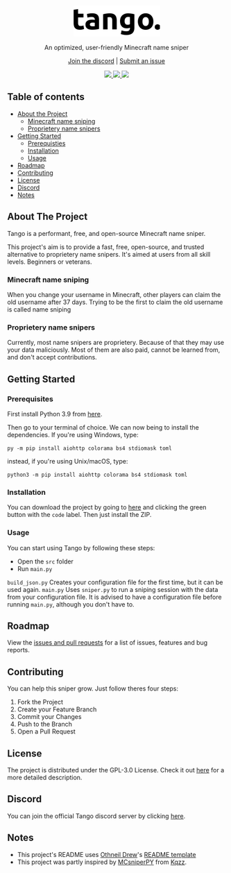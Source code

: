 <p align="center">
  <a href="https://github.com/Miestrode/tango">
    <img src="images/tango_full_logo.png" width="199" height="71">
  </a>
</p>

<p align="center">
  An optimized, user-friendly Minecraft name sniper
</p>

<p align="center">
<a href="https://discord.gg/D5V3CzgtZk">Join the discord</a> | <a href="https://github.com/Miestrode/tango/issues">Submit an issue</a>
</p>

<p align="center">
  <a href="https://github.com/Miestrode/tango/graphs/contributors">
    <img src="https://img.shields.io/github/contributors/Miestrode/tango.svg?style=for-the-badge" style="max-width:100%;">
  </a>

  <a href="https://github.com/Miestrode/tango/issues">
    <img src="https://img.shields.io/github/issues/Miestrode/tango.svg?style=for-the-badge" style="max-width:100%;">
  </a>

  <a href="https://www.python.org">
    <img src="https://img.shields.io/badge/Made%20with-Python-1f425f.svg?style=for-the-badge" style="max-width:100%;">
  </a>
</p>

## Table of contents
* [About the Project](#about-the-project)
  * [Minecraft name sniping](#minecraft-name-sniping)
  * [Proprietery name snipers](#proprietery-name-snipers)
* [Getting Started](#getting-started)
  * [Prerequisties](#prerequisties)
  * [Installation](#installation)
  * [Usage](#usage)
* [Roadmap](#roadmap)
* [Contributing](#contributing)
* [License](#license)
* [Discord](#discord)
* [Notes](#notes)

## About The Project
Tango is a performant, free, and open-source Minecraft name sniper.

This project's aim is to provide a fast, free, open-source, and trusted alternative to proprietery name snipers. It's aimed at users from all skill levels. Beginners or veterans.

### Minecraft name sniping
When you change your username in Minecraft, other players can claim the old username after 37 days. Trying to be the first to claim the old username is called name sniping
### Proprietery name snipers
Currently, most name snipers are proprietery. Because of that they may use your data maliciously.
Most of them are also paid, cannot be learned from, and don't accept contributions.

## Getting Started
### Prerequisites

First install Python 3.9 from [here](https://www.python.org/downloads/release/python-395).

Then go to your terminal of choice. We can now being to install the dependencies.
If you're using Windows, type:
```
py -m pip install aiohttp colorama bs4 stdiomask toml
```

instead, if you're using Unix/macOS, type:
```
python3 -m pip install aiohttp colorama bs4 stdiomask toml
```

### Installation
You can download the project by going to [here](https://github.com/Miestrode/tango) and clicking the green button with the `code` label.
Then just install the ZIP.

### Usage
You can start using Tango by following these steps:
* Open the `src` folder
* Run `main.py`

`build_json.py` Creates your configuration file for the first time, but it can be used again.
`main.py` Uses `sniper.py` to run a sniping session with the data from your configuration file.
It is advised to have a configuration file before running `main.py`, although you don't have to.

## Roadmap
View the [issues and pull requests](https://github.com/Miestrode/tango/issues) for a list of issues, features and bug reports.

## Contributing
You can help this sniper grow. Just follow theres four steps:

1. Fork the Project
2. Create your Feature Branch
3. Commit your Changes
4. Push to the Branch
5. Open a Pull Request

## License
The project is distributed under the GPL-3.0 License. Check it out [here](https://github.com/Miestrode/tango/blob/main/LICENSE) for a more detailed description.

## Discord
You can join the official Tango discord server by clicking [here](https://discord.gg/D5V3CzgtZk).

## Notes
* This project's README uses [Othneil Drew](https://github.com/othneildrew)'s [README template](https://github.com/othneildrew/Best-README-Template)
* This project was partly inspired by [MCsniperPY](https://github.com/MCsniperPY/MCsniperPY) from [Kqzz](https://github.com/Kqzz).
